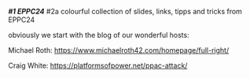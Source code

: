 ***#1 EPPC24***
#2a colourful collection of slides, links, tipps and tricks from EPPC24

obviously we start with the blog of our wonderful hosts:

Michael Roth: https://www.michaelroth42.com/homepage/full-right/

Craig White: https://platformsofpower.net/ppac-attack/
